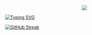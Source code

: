<p align="center"> <img src="https://capsule-render.vercel.app/api?type=waving&color=timeGradient&height=300&&section=header&text=HI%20THERE&fontSize=90&fontAlign=50&fontAlignY=30&desc=I%20am%20ChenXi&descAlign=50&descSize=30&descAlignY=60&animation=twinkling" /> </p>
<a href="https://git.io/typing-svg"><img src="https://readme-typing-svg.demolab.com?font=Fira+Code&pause=1000&width=435&lines=Joint+Regulation+of+Cardiovascular+System+and+Gut+Microbiota" alt="Typing SVG" /></a>


<a href="https://git.io/streak-stats"><img src="https://streak-stats.demolab.com?user=Jxuanrui&theme=onedark" alt="GitHub Streak" /></a>
